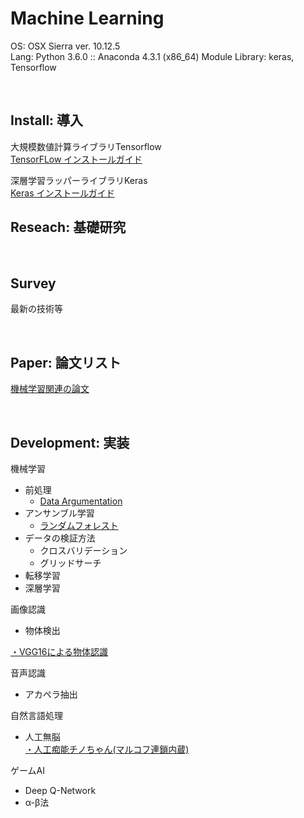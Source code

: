 # Machine Learning

OS: OSX Sierra ver. 10.12.5<br>
Lang: Python 3.6.0 :: Anaconda 4.3.1 (x86_64)
Module Library: keras, Tensorflow<br>

<br>

## Install: 導入<br>

大規模数値計算ライブラリTensorflow<br>
[TensorFLow インストールガイド](https://github.com/xxxHAL/machine-learning/tree/master/install/install-tensorflow)

深層学習ラッパーライブラリKeras<br>
[Keras インストールガイド](https://github.com/xxxHAL/machine-learning/tree/master/install/install-keras)

## Reseach: 基礎研究<br>

<br>

## Survey<br>

最新の技術等<br>


<br>

## Paper: 論文リスト<br>

[機械学習関連の論文]()<br>

<br>


## Development: 実装<br>

機械学習
- 前処理<br>
    - [Data Argumentation](https://github.com/xxxHAL/data-argumentation)
- アンサンブル学習
    - [ランダムフォレスト](https://github.com/xxxHAL/machine-learning/tree/master/random-forest)
- データの検証方法
    - クロスバリデーション
    - グリッドサーチ
- 転移学習
- 深層学習

画像認識
- 物体検出<br>

[・VGG16による物体認識](https://github.com/xxxHAL/vgg16)<br>

音声認識
- アカペラ抽出

自然言語処理
- 人工無脳<br>
[・人工痴能チノちゃん(マルコフ連鎖内蔵)](https://github.com/whitetokyo/r-d/tree/master/machine-learning/nobrain-chino)

ゲームAI
- Deep Q-Network
- α-β法




